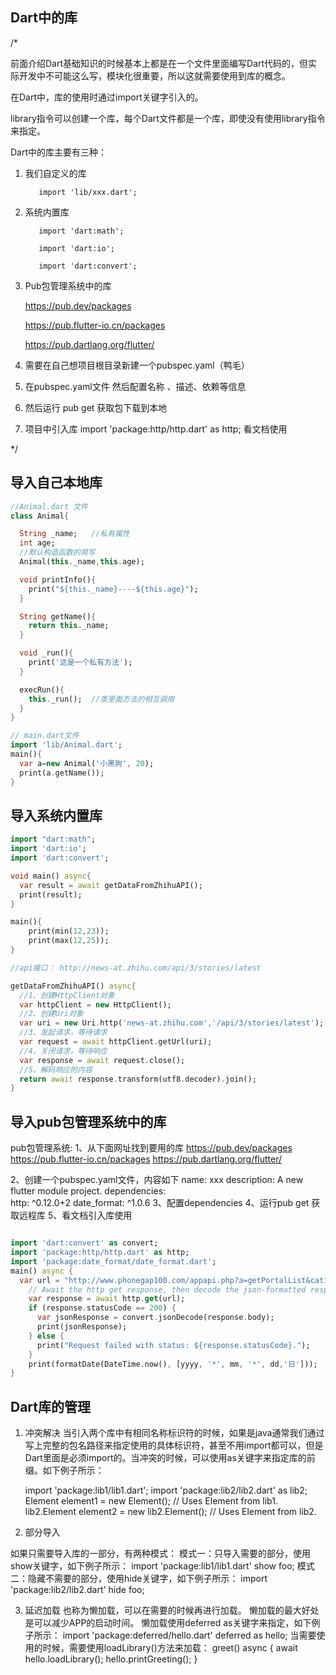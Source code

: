 ## Dart中的库
/*

前面介绍Dart基础知识的时候基本上都是在一个文件里面编写Dart代码的，但实际开发中不可能这么写，模块化很重要，所以这就需要使用到库的概念。

在Dart中，库的使用时通过import关键字引入的。

library指令可以创建一个库，每个Dart文件都是一个库，即使没有使用library指令来指定。

Dart中的库主要有三种：

1. 我们自定义的库     

          import 'lib/xxx.dart';

2. 系统内置库       

          import 'dart:math';    

          import 'dart:io'; 

          import 'dart:convert';

3. Pub包管理系统中的库  

    https://pub.dev/packages

    https://pub.flutter-io.cn/packages

    https://pub.dartlang.org/flutter/

1. 需要在自己想项目根目录新建一个pubspec.yaml（鸭毛）

2. 在pubspec.yaml文件 然后配置名称 、描述、依赖等信息

3. 然后运行 pub get 获取包下载到本地  

4. 项目中引入库 import 'package:http/http.dart' as http; 看文档使用

*/

## 导入自己本地库

```dart
//Animal.dart 文件
class Animal{

  String _name;   //私有属性
  int age; 
  //默认构造函数的简写
  Animal(this._name,this.age);

  void printInfo(){   
    print("${this._name}----${this.age}");
  }

  String getName(){ 
    return this._name;
  } 

  void _run(){
    print('这是一个私有方法');
  }

  execRun(){
    this._run();  //类里面方法的相互调用
  }
}

// main.dart文件
import 'lib/Animal.dart';
main(){
  var a=new Animal('小黑狗', 20);
  print(a.getName());
}
```

## 导入系统内置库
```dart
import "dart:math";
import 'dart:io';
import 'dart:convert';

void main() async{
  var result = await getDataFromZhihuAPI();
  print(result);
}

main(){
    print(min(12,23));
    print(max(12,25));
}

//api接口： http://news-at.zhihu.com/api/3/stories/latest

getDataFromZhihuAPI() async{
  //1、创建HttpClient对象
  var httpClient = new HttpClient();  
  //2、创建Uri对象
  var uri = new Uri.http('news-at.zhihu.com','/api/3/stories/latest');
  //3、发起请求，等待请求
  var request = await httpClient.getUrl(uri);
  //4、关闭请求，等待响应
  var response = await request.close();
  //5、解码响应的内容
  return await response.transform(utf8.decoder).join();
}
```

## 导入pub包管理系统中的库
pub包管理系统:
1、从下面网址找到要用的库
        https://pub.dev/packages
        https://pub.flutter-io.cn/packages
        https://pub.dartlang.org/flutter/

2、创建一个pubspec.yaml文件，内容如下
    name: xxx
    description: A new flutter module project.
    dependencies:  
        http: ^0.12.0+2
        date_format: ^1.0.6
3、配置dependencies
4、运行pub get 获取远程库
5、看文档引入库使用

```dart

import 'dart:convert' as convert;
import 'package:http/http.dart' as http;
import 'package:date_format/date_format.dart';
main() async {
  var url = "http://www.phonegap100.com/appapi.php?a=getPortalList&catid=20&page=1";
    // Await the http get response, then decode the json-formatted responce.
    var response = await http.get(url);
    if (response.statusCode == 200) {
      var jsonResponse = convert.jsonDecode(response.body);
      print(jsonResponse);
    } else {
      print("Request failed with status: ${response.statusCode}.");
    }
    print(formatDate(DateTime.now(), [yyyy, '*', mm, '*', dd,'日']));
}
```

## Dart库的管理
1. 冲突解决
当引入两个库中有相同名称标识符的时候，如果是java通常我们通过写上完整的包名路径来指定使用的具体标识符，甚至不用import都可以，但是Dart里面是必须import的。当冲突的时候，可以使用as关键字来指定库的前缀。如下例子所示：

    import 'package:lib1/lib1.dart';
    import 'package:lib2/lib2.dart' as lib2;
    Element element1 = new Element();           // Uses Element from lib1.
    lib2.Element element2 = new lib2.Element(); // Uses Element from lib2.

2. 部分导入

  如果只需要导入库的一部分，有两种模式：
     模式一：只导入需要的部分，使用show关键字，如下例子所示：
      import 'package:lib1/lib1.dart' show foo;
     模式二：隐藏不需要的部分，使用hide关键字，如下例子所示：
      import 'package:lib2/lib2.dart' hide foo;    

3.  延迟加载
    也称为懒加载，可以在需要的时候再进行加载。
    懒加载的最大好处是可以减少APP的启动时间。
    懒加载使用deferred as关键字来指定，如下例子所示：
    import 'package:deferred/hello.dart' deferred as hello;
    当需要使用的时候，需要使用loadLibrary()方法来加载：
    greet() async {
      await hello.loadLibrary();
      hello.printGreeting();
    }
